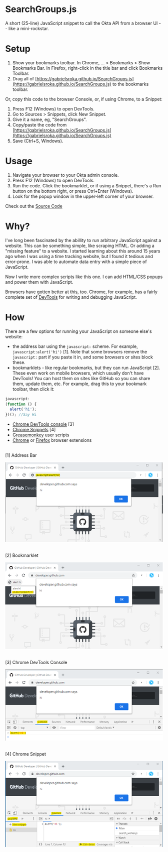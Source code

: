 # SearchGroups.js

A short (25-line) JavaScript snippet to call the Okta API from a browser UI -- like a mini-rockstar.

# Setup
1. Show your bookmarks toolbar. In Chrome, ... > Bookmarks > Show Bookmarks Bar. In Firefox, right-click in the title bar and click Bookmarks Toolbar.
2. Drag all of [https://gabrielsroka.github.io/SearchGroups.js](https://gabrielsroka.github.io/SearchGroups.js) to the bookmarks toolbar.

Or, copy this code to the browser Console, or, if using Chrome, to a Snippet:
1. Press F12 (Windows) to open DevTools.
2. Go to Sources > Snippets, click New Snippet.
3. Give it a name, eg, "SearchGroups".
4. Copy/paste the code from [https://gabrielsroka.github.io/SearchGroups.js](https://gabrielsroka.github.io/SearchGroups.js)
5. Save (Ctrl+S, Windows).

# Usage
1. Navigate your browser to your Okta admin console.
2. Press F12 (Windows) to open DevTools.
3. Run the code. Click the bookmarklet, or if using a Snippet, there's a Run button on the bottom right, or press Ctrl+Enter (Windows).
4. Look for the popup window in the upper-left corner of your browser.

Check out the [Source Code](https://github.com/gabrielsroka/gabrielsroka.github.io/blob/master/SearchGroups.js)

# Why?
I've long been fascinated by the abillity to run arbitrary JavaScript against a website. This can be something simple, like scraping HTML. Or adding a "missing feature" to a website. I started learning about this around 15 years ago when I was using a time tracking website, but I found it tedious and error-prone. I was able to automate data entry with a simple piece of JavaScript.

Now I write more complex scripts like this one. I can add HTML/CSS popups and power them with JavaScript.

Browsers have gotten better at this, too. Chrome, for example, has a fairly complete set of [DevTools](https://developer.chrome.com/docs/devtools/) for writing and debugging JavaScript.

# How
There are a few options for running your JavaScript on someone else's website:
- the address bar using the `javascript:` scheme. For example, `javascript:alert('hi')` [1]. Note that some browsers remove the `javascript:` part if you paste it in, and some browsers or sites block these.
- bookmarklets - like regular bookmarks, but they can run JavaScript [2]. These even work on mobile browsers, which usually don't have DevTools! You can host them on sites like GitHub so you can share them, update them, etc. For example, drag this to your bookmark toolbar, then click it: 
```js
javascript:
(function () {
  alert('hi');
})(); //Say Hi
```
- [Chrome DevTools console](https://developer.chrome.com/docs/devtools/console/) [3]
- [Chrome Snippets](https://developer.chrome.com/docs/devtools/javascript/snippets/) [4]
- [Greasemonkey](https://addons.mozilla.org/en-US/firefox/addon/greasemonkey/) user scripts
- [Chrome](https://developer.chrome.com/docs/extensions/) or [Firefox](https://developer.mozilla.org/en-US/Add-ons/WebExtensions) browser extensions

<br>
[1] Address Bar

![Address Bar](addressbar.png)

<br>
[2] Bookmarklet

![Bookmarklet](bookmarklet.png)

<br>
[3] Chrome DevTools Console

![Chrome DevTools Console](console.png)

<br>
[4] Chrome Snippet

![Chrome Snippet](snippet.png)
